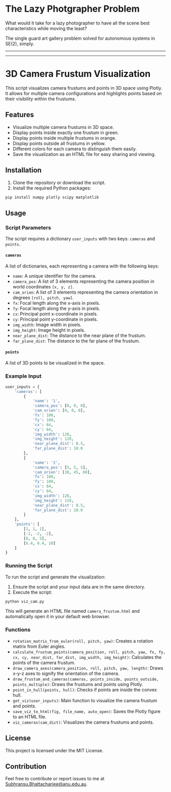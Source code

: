 # The Lazy Photgrapher Problem

What would it take for a lazy photographer to have all the scene best characteristics while moving the least?

The single guard art gallery problem solved for autonomous systems in SE(2), simply.

---

---

# 3D Camera Frustum Visualization

This script visualizes camera frustums and points in 3D space using Plotly. It allows for multiple camera configurations and highlights points based on their visibility within the frustums.

## Features

- Visualize multiple camera frustums in 3D space.
- Display points inside exactly one frustum in green.
- Display points inside multiple frustums in orange.
- Display points outside all frustums in yellow.
- Different colors for each camera to distinguish them easily.
- Save the visualization as an HTML file for easy sharing and viewing.

## Installation

1. Clone the repository or download the script.
2. Install the required Python packages:

```sh
pip install numpy plotly scipy matplotlib
```

## Usage

### Script Parameters

The script requires a dictionary `user_inputs` with two keys: `cameras` and `points`.

#### `cameras`

A list of dictionaries, each representing a camera with the following keys:

- `name`: A unique identifier for the camera.
- `camera_pos`: A list of 3 elements representing the camera position in world coordinates `[x, y, z]`.
- `cam_orien`: A list of 3 elements representing the camera orientation in degrees `[roll, pitch, yaw]`.
- `fx`: Focal length along the x-axis in pixels.
- `fy`: Focal length along the y-axis in pixels.
- `cx`: Principal point x-coordinate in pixels.
- `cy`: Principal point y-coordinate in pixels.
- `img_width`: Image width in pixels.
- `img_height`: Image height in pixels.
- `near_plane_dist`: The distance to the near plane of the frustum.
- `far_plane_dist`: The distance to the far plane of the frustum.

#### `points`

A list of 3D points to be visualized in the space.

### Example Input

```python
user_inputs = {
    'cameras': [
        {
            'name': '1',
            'camera_pos': [0, 0, 0],
            'cam_orien': [0, 0, 0],
            'fx': 100,
            'fy': 100,
            'cx': 64,
            'cy': 64,
            'img_width': 128,
            'img_height': 128,
            'near_plane_dist': 0.5,
            'far_plane_dist': 10.0
        },
        {
            'name': '2',
            'camera_pos': [5, 5, 5],
            'cam_orien': [30, 45, 60],
            'fx': 100,
            'fy': 100,
            'cx': 64,
            'cy': 64,
            'img_width': 128,
            'img_height': 128,
            'near_plane_dist': 0.5,
            'far_plane_dist': 10.0
        }
    ],
    'points': [
        [1, 1, 1],
        [-2, -2, -2], 
        [0, 0, 5],
        [6.4, 6.4, 10]
    ]
}
```

### Running the Script

To run the script and generate the visualization:

1. Ensure the script and your input data are in the same directory.
2. Execute the script:

```sh
python viz_cam.py
```

This will generate an HTML file named `camera_frustum.html` and automatically open it in your default web browser.

### Functions

- `rotation_matrix_from_euler(roll, pitch, yaw)`: Creates a rotation matrix from Euler angles.
- `calculate_frustum_points(camera_position, roll, pitch, yaw, fx, fy, cx, cy, near_dist, far_dist, img_width, img_height)`: Calculates the points of the camera frustum.
- `draw_camera_axes(camera_position, roll, pitch, yaw, length)`: Draws x-y-z axes to signify the orientation of the camera.
- `draw_frustum_and_cameras(cameras, points_inside, points_outside, points_multiple)`: Draws the frustums and points using Plotly.
- `point_in_hull(points, hull)`: Checks if points are inside the convex hull.
- `get_viz(user_inputs)`: Main function to visualize the camera frustum and points.
- `save_viz_to_html(fig, file_name, auto_open)`: Saves the Plotly figure to an HTML file.
- `viz_cameras(cam_dict)`: Visualizes the camera frustums and points.

## License

This project is licensed under the MIT License.

## Contribution

Feel free to contribute or report issues to me at Subhransu.Bhattacharjee@anu.edu.au.
